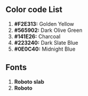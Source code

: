 ## Color code List

1. **#F2E313:** Golden Yellow
2. **#565902:** Dark Olive Green
3. **#141E26:** Charcoal
4. **#223240:** Dark Slate Blue
5. **#0E0C40:** Midnight Blue

## Fonts

1. **Roboto slab**
2. **Roboto**
